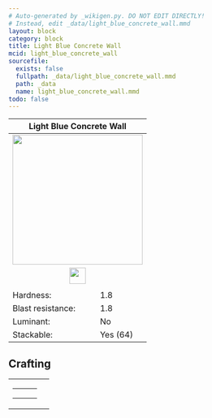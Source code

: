 ```yaml
---
# Auto-generated by _wikigen.py. DO NOT EDIT DIRECTLY!
# Instead, edit _data/light_blue_concrete_wall.mmd
layout: block
category: block
title: Light Blue Concrete Wall
mcid: light_blue_concrete_wall
sourcefile:
  exists: false
  fullpath: _data/light_blue_concrete_wall.mmd
  path: _data
  name: light_blue_concrete_wall.mmd
todo: false
---
```


<table class="block-info"><thead><tr>
<th colspan=2>Light Blue Concrete Wall</th>
</tr></thead><tbody>
<tr><td colspan=2 class="cell-image-big" style="text-align:center"><img src="/allotment/img/textures/allotment/light_blue_concrete_wall.png" width="256" height="256" alt="" class="preview-icon"></td></tr>
<tr><td colspan=2 class="cell-image-small" style="text-align:center"><img src="/allotment/img/inventory_textures/allotment/light_blue_concrete_wall.png" width="32" height="32" alt="" class="inventory-icon"></td></tr>
<tr><td colspan=2 style="text-align:center"><span class="tool-info tool-pickaxe tool-level-1" title="Requires a Wooden/Gold Pickaxe"></span></td></tr>
<tr><td>Hardness:</td><td>1.8</td></tr>
<tr><td>Blast resistance:</td><td>1.8</td></tr>
<tr><td>Luminant:</td><td>No</td></tr>
<tr><td>Stackable:</td><td>Yes (64)</td></tr>
</tbody></table>

## Crafting

<table class="crafting-recipe crafting-shaped"><tbody><tr>
<td><table class="crafting-grid"><tbody>
<tr>
<td>
<span title="Light Blue Concrete" class="item item-minecraft:light_blue_concrete item-type-item" style="background-image:url(&quot;/allotment/img/inventory_textures/minecraft/light_blue_concrete.png&quot;)"></span>
</td>
<td>
<span title="Light Blue Concrete" class="item item-minecraft:light_blue_concrete item-type-item" style="background-image:url(&quot;/allotment/img/inventory_textures/minecraft/light_blue_concrete.png&quot;)"></span>
</td>
<td>
<span title="Light Blue Concrete" class="item item-minecraft:light_blue_concrete item-type-item" style="background-image:url(&quot;/allotment/img/inventory_textures/minecraft/light_blue_concrete.png&quot;)"></span>
</td>
</tr>
<tr>
<td>
<span title="Light Blue Concrete" class="item item-minecraft:light_blue_concrete item-type-item" style="background-image:url(&quot;/allotment/img/inventory_textures/minecraft/light_blue_concrete.png&quot;)"></span>
</td>
<td>
<span title="Light Blue Concrete" class="item item-minecraft:light_blue_concrete item-type-item" style="background-image:url(&quot;/allotment/img/inventory_textures/minecraft/light_blue_concrete.png&quot;)"></span>
</td>
<td>
<span title="Light Blue Concrete" class="item item-minecraft:light_blue_concrete item-type-item" style="background-image:url(&quot;/allotment/img/inventory_textures/minecraft/light_blue_concrete.png&quot;)"></span>
</td>
</tr>
<tr>
<td>
<span class="item item-empty-space"></span>
</td>
<td>
<span class="item item-empty-space"></span>
</td>
<td>
<span class="item item-empty-space"></span>
</td>
</tr>
</tbody></table></td>
<td class="result">
<div class="result-inner">
<div class="result-slot">
<span title="Light Blue Concrete Wall" class="item item-allotment:light_blue_concrete_wall" style="background-image:url(&quot;/allotment/img/inventory_textures/allotment/light_blue_concrete_wall.png&quot;)"></span>
</div>
</div>
</td>
</tr></tbody></table>